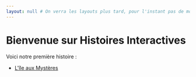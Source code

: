 ```yaml
---
layout: null # On verra les layouts plus tard, pour l'instant pas de modèle
---
```

# Bienvenue sur Histoires Interactives

Voici notre première histoire :

*   [L'île aux Mystères](/histoires/ile-mystere/start/)